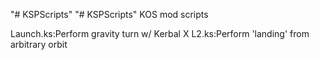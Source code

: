 "# KSPScripts" 
"# KSPScripts" 
KOS mod scripts

Launch.ks:Perform gravity turn w/ Kerbal X
L2.ks:Perform 'landing' from arbitrary orbit

